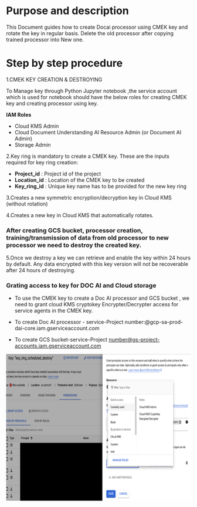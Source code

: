 # Purpose and description

This Document guides how to create Docai processor using CMEK key and rotate the key in regular basis. Delete the old processor after copying trained processor into New one.

# Step by step procedure

1.CMEK KEY CREATION & DESTROYING

To Manage key through Python Jupyter notebook ,the service account which is used for notebook should have the below roles for creating CMEK key and creating processor using key.

**IAM Roles**

* Cloud KMS Admin
* Cloud Document Understanding AI Resource Admin (or Document AI Admin)
* Storage Admin

2.Key ring is mandatory to create a CMEK key. These are the inputs required for key ring creation:

* **Project_id** : Project id of the project
* **Location_id** : Location of the CMEK key to be created 
* **Key_ring_id** : Unique key name has to be provided for the new key ring

3.Creates a new symmetric encryption/decryption key in Cloud KMS (without rotation)

4.Creates a new key in Cloud KMS that automatically rotates.

### After creating GCS bucket, processor creation, training/transmission of data from old processor to new processor we need to destroy the created key.

5.Once we destroy a key we can retrieve and enable the key within 24 hours by default. Any data encrypted with this key version will not be recoverable after 24 hours of destroying.

### Grating access to key for DOC AI and Cloud storage 

* To use the CMEK key to create a Doc AI processor and GCS bucket , we need to grant cloud KMS cryptokey Encrypter/Decrypter access for service agents in the CMEK key.

* To create Doc AI processor - service-Project number:@gcp-sa-prod-dai-core.iam.gserviceaccount.com
* To  create GCS bucket-service-Project number@gs-project-accounts.iam.gserviceaccount.com

<img src="./Images/key_ring_destroy.png" width=800 height=400></img>